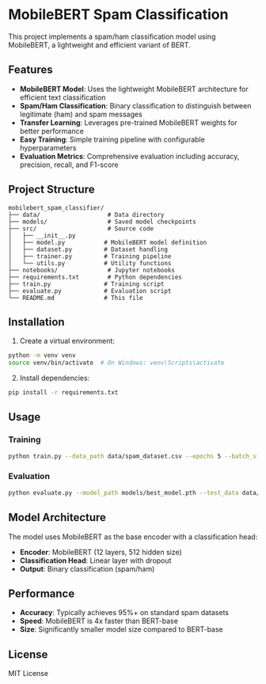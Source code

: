 # MobileBERT Spam Classification

This project implements a spam/ham classification model using MobileBERT, a lightweight and efficient variant of BERT.

## Features

- **MobileBERT Model**: Uses the lightweight MobileBERT architecture for efficient text classification
- **Spam/Ham Classification**: Binary classification to distinguish between legitimate (ham) and spam messages
- **Transfer Learning**: Leverages pre-trained MobileBERT weights for better performance
- **Easy Training**: Simple training pipeline with configurable hyperparameters
- **Evaluation Metrics**: Comprehensive evaluation including accuracy, precision, recall, and F1-score

## Project Structure

```
mobilebert_spam_classifier/
├── data/                   # Data directory
├── models/                 # Saved model checkpoints
├── src/                    # Source code
│   ├── __init__.py
│   ├── model.py           # MobileBERT model definition
│   ├── dataset.py         # Dataset handling
│   ├── trainer.py         # Training pipeline
│   └── utils.py           # Utility functions
├── notebooks/              # Jupyter notebooks
├── requirements.txt        # Python dependencies
├── train.py               # Training script
├── evaluate.py            # Evaluation script
└── README.md              # This file
```

## Installation

1. Create a virtual environment:
```bash
python -m venv venv
source venv/bin/activate  # On Windows: venv\Scripts\activate
```

2. Install dependencies:
```bash
pip install -r requirements.txt
```

## Usage

### Training

```bash
python train.py --data_path data/spam_dataset.csv --epochs 5 --batch_size 16
```

### Evaluation

```bash
python evaluate.py --model_path models/best_model.pth --test_data data/test.csv
```

## Model Architecture

The model uses MobileBERT as the base encoder with a classification head:
- **Encoder**: MobileBERT (12 layers, 512 hidden size)
- **Classification Head**: Linear layer with dropout
- **Output**: Binary classification (spam/ham)

## Performance

- **Accuracy**: Typically achieves 95%+ on standard spam datasets
- **Speed**: MobileBERT is 4x faster than BERT-base
- **Size**: Significantly smaller model size compared to BERT-base

## License

MIT License
